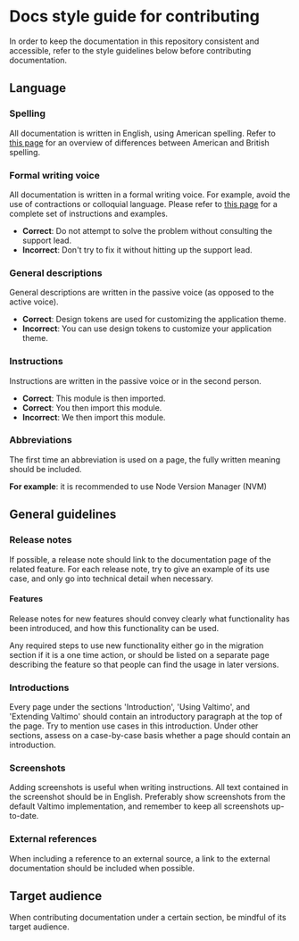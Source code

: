 # Docs style guide for contributing

In order to keep the documentation in this repository consistent and accessible, refer to the style guidelines below before contributing documentation.

## Language

### Spelling

All documentation is written in English, using American spelling. Refer to [this page](https://www.oxfordinternationalenglish.com/differences-in-british-and-american-spelling/) for an overview of differences between American and British spelling.

### Formal writing voice

All documentation is written in a formal writing voice. For example, avoid the use of contractions or colloquial language. Please refer to [this page](http://facultyweb.ivcc.edu/rrambo/tip_formal_writing_voice.htm) for a complete set of instructions and examples.

* **Correct**: Do not attempt to solve the problem without consulting the support lead.
* **Incorrect**: Don't try to fix it without hitting up the support lead.

### General descriptions

General descriptions are written in the passive voice (as opposed to the active voice).

* **Correct**: Design tokens are used for customizing the application theme.
* **Incorrect**: You can use design tokens to customize your application theme.

### Instructions

Instructions are written in the passive voice or in the second person.

* **Correct**: This module is then imported.
* **Correct**: You then import this module.
* **Incorrect**: We then import this module.

### Abbreviations

The first time an abbreviation is used on a page, the fully written meaning should be included.

**For example**: it is recommended to use Node Version Manager (NVM)

## General guidelines

### Release notes

If possible, a release note should link to the documentation page of the related feature. For each release note, try to give an example of its use case, and only go into technical detail when necessary.

#### Features

Release notes for new features should convey clearly what functionality has been introduced, and how this functionality can be used.

Any required steps to use new functionality either go in the migration section if it is a one time action, or should be listed on a separate page describing the feature so that people can find the usage in later versions.

### Introductions

Every page under the sections 'Introduction', 'Using Valtimo', and 'Extending Valtimo' should contain an introductory paragraph at the top of the page. Try to mention use cases in this introduction. Under other sections, assess on a case-by-case basis whether a page should contain an introduction.

### Screenshots

Adding screenshots is useful when writing instructions. All text contained in the screenshot should be in English. Preferably show screenshots from the default Valtimo implementation, and remember to keep all screenshots up-to-date.

### External references

When including a reference to an external source, a link to the external documentation should be included when possible.

## Target audience

When contributing documentation under a certain section, be mindful of its target audience.&#x20;

###
